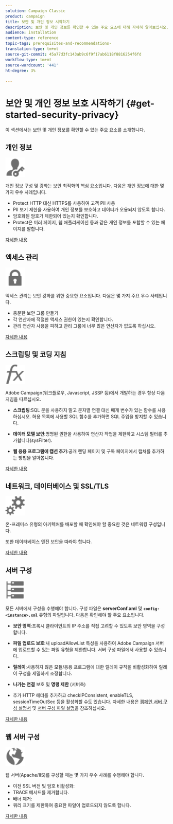 ```yaml
---
solution: Campaign Classic
product: campaign
title: 보안 및 개인 정보 시작하기
description: 보안 및 개인 정보를 확인할 수 있는 주요 요소에 대해 자세히 알아보십시오.
audience: installation
content-type: reference
topic-tags: prerequisites-and-recommendations-
translation-type: tm+mt
source-git-commit: 45a77d3fc143ab9c6f9f17ab6118f8816254f6fd
workflow-type: tm+mt
source-wordcount: '441'
ht-degree: 3%

---
```



# 보안 및 개인 정보 보호 시작하기 {#get-started-security-privacy}

이 섹션에서는 보안 및 개인 정보를 확인할 수 있는 주요 요소를 소개합니다.

## 개인 정보

<img src="assets/do-not-localize/icon_privacy.svg" width="60px">

개인 정보 구성 및 강화는 보안 최적화의 핵심 요소입니다. 다음은 개인 정보에 대한 몇 가지 우수 사례입니다.

* Protect HTTP 대신 HTTPS를 사용하여 고객 PII 사용
* PII 보기 제한을 사용하여 개인 정보를 보호하고 데이터가 오용되지 않도록 합니다.
* 암호화된 암호가 제한되어 있는지 확인합니다.
* Protect은 미러 페이지, 웹 애플리케이션 등과 같은 개인 정보를 포함할 수 있는 페이지를 말합니다.

[자세한 내용](../../installation/using/privacy.md)

## 액세스 관리

<img src="assets/do-not-localize/icon_access.svg" width="60px">

액세스 관리는 보안 강화를 위한 중요한 요소입니다. 다음은 몇 가지 주요 우수 사례입니다.

* 충분한 보안 그룹 만들기
* 각 연산자에 적절한 액세스 권한이 있는지 확인합니다.
* 관리 연산자 사용을 피하고 관리 그룹에 너무 많은 연산자가 없도록 하십시오.

[자세한 내용](../../installation/using/access-management.md)

## 스크립팅 및 코딩 지침

<img src="assets/do-not-localize/icon_scripting.svg" width="60px">

Adobe Campaign(워크플로우, Javascript, JSSP 등)에서 개발하는 경우 항상 다음 지침을 따르십시오.

* **스크립팅**:SQL 문을 사용하지 말고 문자열 연결 대신 매개 변수가 있는 함수를 사용하십시오. 허용 목록에 사용할 SQL 함수를 추가하면 SQL 주입을 방지할 수 있습니다.

* **데이터 모델 보안**:명명된 권한을 사용하여 연산자 작업을 제한하고 시스템 필터를 추가합니다(sysFilter).

* **웹 응용 프로그램에 캡션 추가**:공개 랜딩 페이지 및 구독 페이지에서 캡처를 추가하는 방법을 알아봅니다.

[자세한 내용](../../installation/using/scripting-coding-guidelines.md)

## 네트워크, 데이터베이스 및 SSL/TLS

<img src="assets/do-not-localize/icon_network.svg" width="60px">

온-프레미스 유형의 아키텍처를 배포할 때 확인해야 할 중요한 것은 네트워킹 구성입니다.

또한 데이터베이스 엔진 보안을 따라야 합니다.

[자세한 내용](../../installation/using/network-database.md)

## 서버 구성

<img src="assets/do-not-localize/icon_server.svg" width="60px">

모든 서버에서 구성을 수행해야 합니다. 구성 파일은 **serverConf.xml** 및 **`config-<instance>.xml`** 유형의 파일입니다. 다음은 확인해야 할 주요 요소입니다.

* **보안 영역**:프록시 클라이언트의 IP 주소를 직접 고려할 수 있도록 보안 영역을 구성합니다.

* **파일 업로드 보호**:새 uploadAllowList 특성을 사용하여 Adobe Campaign 서버에 업로드할 수 있는 파일 유형을 제한합니다. 서버 구성 파일에서 사용할 수 있습니다.

* **릴레이**:사용하지 않은 모듈/응용 프로그램에 대한 릴레이 규칙을 비활성화하여 릴레이 구성을 세밀하게 조정합니다.

* **나가는 연결** 보호 및  **명령 제한** (서버측)

* 추가 HTTP 헤더를 추가하고 checkIPConsistent, enableTLS, sessionTimeOutSec 등을 활성화할 수도 있습니다. 자세한 내용은 [캠페인 서버 구성 설명서](../../installation/using/configuring-campaign-server.md) 및 [서버 구성 파일 설명](../../installation/using/the-server-configuration-file.md)을 참조하십시오.

[자세한 내용](../../installation/using/server-configuration.md)

## 웹 서버 구성

<img src="assets/do-not-localize/icon_web.svg" width="60px">

웹 서버(Apache/IIS)를 구성할 때는 몇 가지 우수 사례를 수행해야 합니다.

* 이전 SSL 버전 및 암호 비활성화:
* TRACE 메서드를 제거합니다.
* 배너 제거:
* 쿼리 크기를 제한하여 중요한 파일이 업로드되지 않도록 합니다.

[자세한 내용](../../installation/using/web-server-configuration.md)
